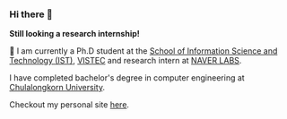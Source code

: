 ### Hi there 👋

**Still looking a research internship!**

🔭 I am currently a Ph.D student at the [School of Information Science and Technology (IST)](https://vistec.ist), [VISTEC](https://www.vistec.ac.th) and research intern at [NAVER LABS](https://europe.naverlabs.com/).

I have completed bachelor's degree in computer engineering at [Chulalongkorn University](https://chula.ac.th).

Checkout my personal site [here](https://51616.github.io/).
